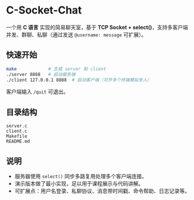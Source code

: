 # C-Socket-Chat

一个用 **C 语言** 实现的简易聊天室，基于 **TCP Socket + select()**，支持多客户端并发、群聊、私聊（通过发送 `@username: message` 可扩展）。

## 快速开始

```bash
make            # 生成 server 和 client
./server 8888   # 启动服务端
./client 127.0.0.1 8888  # 启动客户端（可开多个终端模拟多人）
```

客户端输入 `/quit` 可退出。

## 目录结构
```
server.c
client.c
Makefile
README.md
```

## 说明

- 服务器使用 `select()` 同步多路复用处理多个客户端连接。
- 演示版本做了最小实现，足以用于课程展示与代码讲解。
- 可扩展点：用户名登录、私聊协议、消息带时间戳、命令帮助、日志记录等。